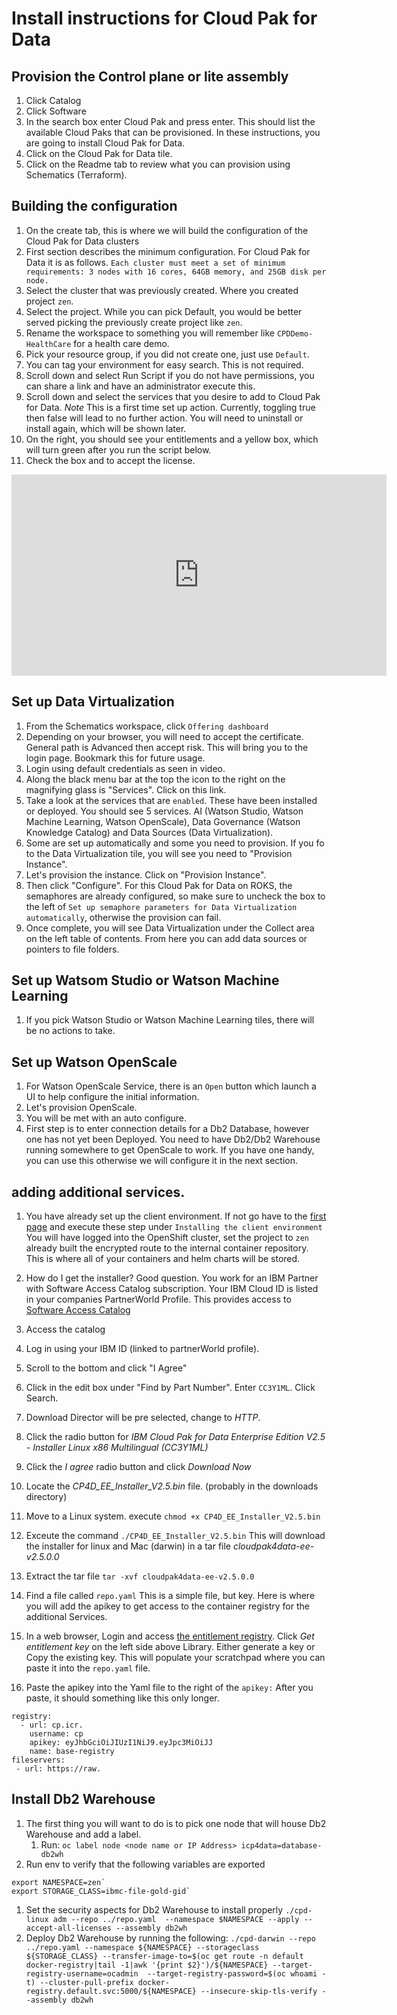 # Install instructions for Cloud Pak for Data

## Provision the Control plane or lite assembly
1. Click Catalog
1. Click Software
1. In the search box enter Cloud Pak and press enter.  This should list the available Cloud Paks that can be provisioned. In these instructions, you are going to install Cloud Pak for Data.
1. Click on the Cloud Pak for Data tile.
1. Click on the Readme tab to review what you can provision using Schematics (Terraform).

## Building the configuration
1. On the create tab, this is where we will build the configuration of the Cloud Pak for Data clusters
1. First section describes the minimum configuration.  For Cloud Pak for Data it is as follows.  `Each cluster must meet a set of minimum requirements: 3 nodes with 16 cores, 64GB memory, and 25GB disk per node.`
1. Select the cluster that was previously created.  Where you created project `zen`.
1. Select the project.   While you can pick Default, you would be better served picking the previously create project like `zen`.
1. Rename the workspace to something you will remember like `CPDDemo-HealthCare` for a health care demo.
1. Pick your resource group, if you did not create one, just use `Default`.
1. You can tag your environment for easy search.  This is not required.
1. Scroll down and select Run Script if you do not have permissions, you can share a link and have an administrator execute this.
1. Scroll down and select the services that you desire to add to Cloud Pak for Data. *Note* This is a first time set up action.  Currently, toggling true then false will lead to no further action.  You will need to uninstall or install again, which will be shown later.
1. On the right, you should see your entitlements and a yellow box, which will turn green after you run the script below.
1. Check the box and to accept the license.   

<iframe width="600" height="322" src="https://www.youtube.com/embed/Ic0xnlci47o" frameborder="0" allow="accelerometer; autoplay; encrypted-media; gyroscope; picture-in-picture" allowfullscreen></iframe>

## Set up Data Virtualization
1. From the Schematics workspace, click `Offering dashboard`
1. Depending on your browser, you will need to accept the certificate.  General path is Advanced then accept risk.  This will bring you to the login page. Bookmark this for future usage.
1. Login using default credentials as seen in video.
1. Along the black menu bar at the top the icon to the right on the magnifying glass is "Services".  Click on this link.  
1. Take a look at the services that are `enabled`.   These have been installed or deployed.   You should see 5 services.  AI (Watson Studio, Watson Machine Learning, Watson OpenScale), Data Governance (Watson Knowledge Catalog) and Data Sources (Data Virtualization).  
1. Some are set up automatically and some you need to provision.  If you fo to the Data Virtualization tile, you will see you need to "Provision Instance".  
1. Let's provision the instance.  Click on "Provision Instance".
1. Then click "Configure". For this Cloud Pak for Data on ROKS, the semaphores are already configured, so make sure to uncheck the box to the left of `Set up semaphore parameters for Data Virtualization automatically`, otherwise the provision can fail.
1. Once complete, you will see Data Virtualization under the Collect area on the left table of contents.  From here you can add data sources or pointers to file folders.

## Set up Watsom Studio or Watson Machine Learning
1.  If you pick Watson Studio or Watson Machine Learning tiles, there will be no actions to take.   

## Set up Watson OpenScale
1. For Watson OpenScale Service, there is an `Open` button which launch a UI to help configure the initial information.
1. Let's provision OpenScale.
1. You will be met with an auto configure.  
1. First step is to enter connection details for a Db2 Database, however one has not yet been Deployed.  You need to have Db2/Db2 Warehouse running somewhere to get OpenScale to work.  If you have one handy, you can use this otherwise we will configure it in the next section.

## adding additional services.
1. You have already set up the client environment.  If not go have to the [first page](README.md) and execute these step under `Installing the client environment`  You will have logged into the OpenShift cluster, set the project to `zen` already built the encrypted route to the internal container repository.  This is where all of your containers and helm charts will be stored.

1. How do I get the installer? Good question.  You work for an IBM Partner with Software Access Catalog subscription.  Your IBM Cloud ID is listed in your companies PartnerWorld Profile.  This provides access to [Software Access Catalog](https://www.ibm.com/partnerworld/program/benefits/software-access-catalog)
1. Access the catalog
1. Log in using your IBM ID (linked to partnerWorld profile).
1. Scroll to the bottom and click "I Agree"
1. Click in the edit box under "Find by Part Number".  Enter `CC3Y1ML`.  Click Search.
1. Download Director will be pre selected, change to *HTTP*.
1. Click the radio button for *IBM Cloud Pak for Data Enterprise Edition V2.5 - Installer Linux x86 Multilingual (CC3Y1ML)*
1. Click the *I agree* radio button and click *Download Now*
1. Locate the *CP4D_EE_Installer_V2.5.bin* file. (probably in the downloads directory)
1. Move to a Linux system.  execute `chmod +x CP4D_EE_Installer_V2.5.bin`
1. Exceute the command `./CP4D_EE_Installer_V2.5.bin`  This will download the installer for linux and Mac (darwin) in a tar file *cloudpak4data-ee-v2.5.0.0*
1. Extract the tar file `tar -xvf cloudpak4data-ee-v2.5.0.0`
1. Find a file called `repo.yaml`  This is a simple file, but key. Here is where you will add the apikey to get access to the container registry for the additional Services.   
1. In a web browser, Login and access [the entitlement registry](https://myibm.ibm.com/products-services/containerlibrary).  Click *Get entitlement key* on the left side above Library.  Either generate a key or Copy the existing key.  This will populate your scratchpad where you can paste it into the `repo.yaml` file.
1.  Paste the apikey into the Yaml file to the right of the `apikey:`  After you paste, it should something like this only longer.
~~~
registry:
  - url: cp.icr.
    username: cp
    apikey: eyJhbGciOiJIUzI1NiJ9.eyJpc3MiOiJJ
    name: base-registry
fileservers:
 - url: https://raw.
~~~~



## Install Db2 Warehouse
1. The first thing you will want to do is to pick one node that will house Db2 Warehouse and add a label.
   1. Run: `oc label node <node name or IP Address> icp4data=database-db2wh`
1. Run env to verify that the following variables are exported
~~~~
export NAMESPACE=zen`
export STORAGE_CLASS=ibmc-file-gold-gid`
~~~~
1. Set the security aspects for Db2 Warehouse to install properly
`./cpd-linux adm --repo ../repo.yaml  --namespace $NAMESPACE --apply --accept-all-licenses --assembly db2wh`
1. Deploy Db2 Warehouse by running the following:
`./cpd-darwin --repo ../repo.yaml --namespace ${NAMESPACE} --storageclass ${STORAGE_CLASS} --transfer-image-to=$(oc get route -n default docker-registry|tail -1|awk '{print $2}')/${NAMESPACE} --target-registry-username=ocadmin  --target-registry-password=$(oc whoami -t) --cluster-pull-prefix docker-registry.default.svc:5000/${NAMESPACE} --insecure-skip-tls-verify --assembly db2wh`
